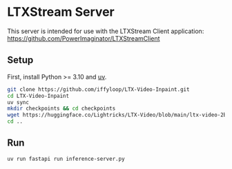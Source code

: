 # LTXStream Server

This server is intended for use with the LTXStream Client application: https://github.com/PowerImaginator/LTXStreamClient

## Setup

First, install Python >= 3.10 and [uv](https://docs.astral.sh/uv/getting-started/installation/).

```sh
git clone https://github.com/iffyloop/LTX-Video-Inpaint.git
cd LTX-Video-Inpaint
uv sync
mkdir checkpoints && cd checkpoints
wget https://huggingface.co/Lightricks/LTX-Video/blob/main/ltx-video-2b-v0.9.5.safetensors
cd ..
```

## Run

```sh
uv run fastapi run inference-server.py
```
